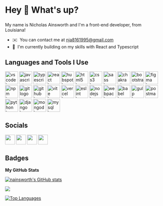 <h1 align="left">Hey 👋 What's up?</h1>

###

<p align="left">My name is Nicholas Ainsworth and I'm a front-end developer, from Louisiana!</p>

* ✉️  You can contact me at [nja8161995@gmail.com](mailto:nja8161995@gmail.com)
* 🚀  I'm currently building on my skills with React and Typescript

###

<h2>Languages and Tools I Use</h2>

<div align="left">
  <img src="https://cdn.jsdelivr.net/gh/devicons/devicon/icons/vscode/vscode-original.svg" height="42" alt="vscode logo"  />
  <img src="https://cdn.jsdelivr.net/gh/devicons/devicon/icons/javascript/javascript-original.svg" height="42" alt="javascript logo"  />
  <img src="https://cdn.jsdelivr.net/gh/devicons/devicon/icons/typescript/typescript-original.svg" height="42" alt="typescript logo"  />
  <img src="https://cdn.jsdelivr.net/gh/devicons/devicon/icons/react/react-original.svg" height="42" alt="react logo"  />
  <img src="https://www.vectorlogo.zone/logos/hubspot/hubspot-icon.svg" height="42" alt="hubspot logo"  />
  <img src="https://cdn.jsdelivr.net/gh/devicons/devicon/icons/html5/html5-original.svg" height="42" alt="html5 logo"  />
  <img src="https://cdn.jsdelivr.net/gh/devicons/devicon/icons/css3/css3-original.svg" height="42" alt="css3 logo"  />
  <img src="https://cdn.jsdelivr.net/gh/devicons/devicon/icons/sass/sass-original.svg" height="42" alt="sass logo"  />
  <img src="https://www.vectorlogo.zone/logos/chakra-ui/chakra-ui-icon.svg" height="42" alt="chakra ui logo"  />
  <img src="https://cdn.jsdelivr.net/gh/devicons/devicon/icons/bootstrap/bootstrap-original.svg" height="42" alt="bootstrap logo"  />
  <img src="https://cdn.jsdelivr.net/gh/devicons/devicon/icons/figma/figma-original.svg" height="42" alt="figma logo"  />
  <img src="https://cdn.jsdelivr.net/gh/devicons/devicon/icons/npm/npm-original-wordmark.svg" height="42" alt="npm logo"  />
  <img src="https://cdn.jsdelivr.net/gh/devicons/devicon/icons/git/git-original.svg" height="42" alt="git logo"  />
  <img src="https://cdn.jsdelivr.net/gh/devicons/devicon/icons/github/github-original.svg" height="42" alt="github logo"  />
  <img src="https://www.vectorlogo.zone/logos/vitejsdev/vitejsdev-icon.svg" height="42" alt="vite logo"  />
  <img src="https://www.vectorlogo.zone/logos/vercel/vercel-icon.svg" height="42" alt="vercel logo"  />
  <img src="https://cdn.jsdelivr.net/gh/devicons/devicon/icons/eslint/eslint-original.svg" height="42" alt="eslint logo"  />
  <img src="https://cdn.jsdelivr.net/gh/devicons/devicon/icons/nodejs/nodejs-original.svg" height="42" alt="nodejs logo"  />
  <img src="https://cdn.jsdelivr.net/gh/devicons/devicon/icons/webpack/webpack-original.svg" height="42" alt="webpack logo"  />
  <img src="https://cdn.jsdelivr.net/gh/devicons/devicon/icons/babel/babel-original.svg" height="42" alt="babel logo"  />
  <img src="https://cdn.jsdelivr.net/gh/devicons/devicon/icons/gulp/gulp-plain.svg" height="42" alt="gulp logo"  />
  <img src="https://www.vectorlogo.zone/logos/getpostman/getpostman-icon.svg" height="42" alt="postman logo"  />
  <img src="https://cdn.jsdelivr.net/gh/devicons/devicon/icons/python/python-original.svg" height="42" alt="python logo"  />
  <img src="https://cdn.jsdelivr.net/gh/devicons/devicon/icons/django/django-plain.svg" height="42" alt="django logo"  />
  <img src="https://cdn.jsdelivr.net/gh/devicons/devicon/icons/mongodb/mongodb-original.svg" height="42" alt="mongodb logo"  />
  <img src="https://cdn.jsdelivr.net/gh/devicons/devicon/icons/mysql/mysql-original.svg" height="42" alt="mysql logo"  />
</div>






<h2>Socials</h2>

<p align="left"> <a href="https://www.facebook.com/nicholas.ainsworth" target="_blank" rel="noreferrer"><img src="https://raw.githubusercontent.com/danielcranney/readme-generator/main/public/icons/socials/facebook.svg" width="32" height="32" /></a> <a href="https://www.github.com/nainsworth" target="_blank" rel="noreferrer"><img src="https://raw.githubusercontent.com/danielcranney/readme-generator/main/public/icons/socials/github.svg" width="32" height="32" /></a> <a href="http://www.instagram.com/nick__ainsworth" target="_blank" rel="noreferrer"><img src="https://raw.githubusercontent.com/danielcranney/readme-generator/main/public/icons/socials/instagram.svg" width="32" height="32" /></a> <a href="https://www.linkedin.com/in/nicholas-ainsworth" target="_blank" rel="noreferrer"><img src="https://raw.githubusercontent.com/danielcranney/readme-generator/main/public/icons/socials/linkedin.svg" width="32" height="32" /></a></p>



<h2>Badges</h2>

<b>My GitHub Stats</b>

<a href="http://www.github.com/nainsworth"><img src="https://github-readme-stats.vercel.app/api?username=nainsworth&show_icons=true&hide=&count_private=true&title_color=0891b2&text_color=ffffff&icon_color=0891b2&bg_color=1c1917&hide_border=true&show_icons=true" alt="nainsworth's GitHub stats" /></a>

<a href="http://www.github.com/nainsworth"><img src="https://github-readme-streak-stats.herokuapp.com/?user=nainsworth&stroke=ffffff&background=1c1917&ring=0891b2&fire=0891b2&currStreakNum=ffffff&currStreakLabel=0891b2&sideNums=ffffff&sideLabels=ffffff&dates=ffffff&hide_border=true" /></a>

<a href="https://github.com/nainsworth" align="left"><img src="https://github-readme-stats.vercel.app/api/top-langs/?username=nainsworth&langs_count=10&title_color=0891b2&text_color=ffffff&icon_color=0891b2&bg_color=1c1917&hide_border=true&locale=en&custom_title=Top%20%Languages" alt="Top Languages" /></a>





###
